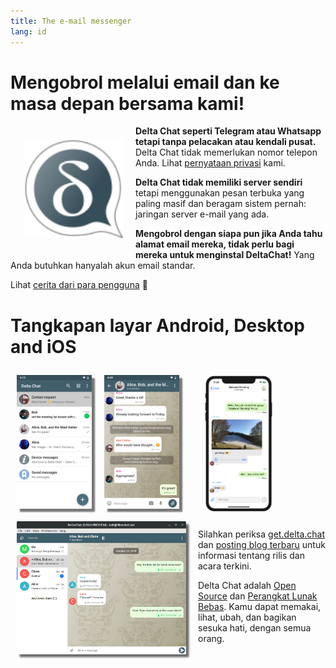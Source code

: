 ```yaml
---
title: The e-mail messenger
lang: id
---
```


# Mengobrol melalui email dan ke masa depan bersama kami!

<img src="../assets/logos/delta-chat.svg" width="160" style="float: left; margin: 20px;" />

**Delta Chat seperti Telegram atau Whatsapp tetapi tanpa pelacakan atau kendali pusat.**
Delta Chat tidak memerlukan nomor telepon Anda. Lihat [pernyataan privasi](gdpr) kami.

**Delta Chat tidak memiliki server sendiri** tetapi menggunakan pesan terbuka yang paling masif dan beragam
sistem pernah: jaringan server e-mail yang ada.

**Mengobrol dengan siapa pun jika Anda tahu alamat email mereka, tidak perlu bagi mereka untuk menginstal DeltaChat!**
Yang Anda butuhkan hanyalah akun email standar.

Lihat [cerita dari para pengguna](user-voices) 📣


# Tangkapan layar Android, Desktop and iOS 

<img src="../assets/blog/screenshots/2019-12-17-delta-chat-google-play-release-chat-list-light.png" width="120" 
style="float: left; margin: 10px;display: block;box-shadow: 5px 5px 2px #777;" /> 
<img src="../assets/blog/screenshots/2019-12-17-delta-chat-google-play-release-group-light.png" width="120" 
style="float: left; margin: 10px;display: block;box-shadow: 5px 5px 2px #777;" /> 

<img src="../assets/blog/desktop-screenshot.png" width="280" style="float:left; margin: 10px" /> 

<img src="../assets/blog/screenshots/2020-01-09-delta-chat-iOS-weekend-group-chat.png" width="110" style="margin: 10px" /> 

Silahkan periksa [get.delta.chat](https://get.delta.chat) dan [posting blog terbaru](blog)
untuk informasi tentang rilis dan acara terkini.

Delta Chat adalah [Open Source](https://en.wikipedia.org/wiki/Open-source_software)
dan [Perangkat Lunak Bebas](https://en.wikipedia.org/wiki/Free_software).  Kamu dapat memakai,
lihat, ubah, dan bagikan sesuka hati, dengan semua orang.
